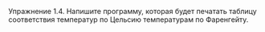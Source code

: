 Упражнение 1.4. Напишите программу, которая будет печатать таблицу соответствия температур по Цельсию
температурам по Фаренгейту.